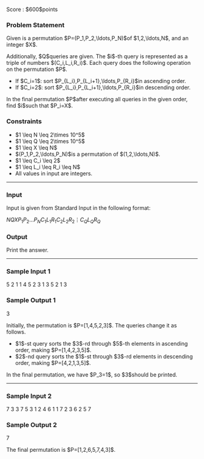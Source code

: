 
<div>

<span>

<span>

<p>
Score : $600$points
</p>

<div>

<section>

### **Problem Statement**

<p>
Given is a permutation $P=(P_1,P_2,\ldots,P_N)$of $1,2,\ldots,N$, and an integer $X$.
</p>

<p>
Additionally, $Q$queries are given.
The $i$-th query is represented as a triple of numbers $(C_i,L_i,R_i)$. Each query does the following operation on the permutation $P$.
</p>

<ul>

<li>
If $C_i=1$: sort $P_{L_i},P_{L_i+1},\ldots,P_{R_i}$in ascending order.
</li>

<li>
If $C_i=2$: sort $P_{L_i},P_{L_i+1},\ldots,P_{R_i}$in descending order.
</li>

</ul>

<p>
In the final permutation $P$after executing all queries in the given order, find $i$such that $P_i=X$.
</p>

</section>

</div>

<div>

<section>

### **Constraints**

<ul>

<li>
$1 \leq N \leq 2\times 10^5$
</li>

<li>
$1 \leq Q \leq 2\times 10^5$
</li>

<li>
$1 \leq X \leq N$
</li>

<li>
$(P_1,P_2,\ldots,P_N)$is a permutation of $(1,2,\ldots,N)$.
</li>

<li>
$1 \leq C_i \leq 2$
</li>

<li>
$1 \leq L_i \leq R_i \leq N$
</li>

<li>
All values in input are integers.
</li>

</ul>

</section>

</div>

---

<div>

<div>

<section>

### **Input**

<p>
Input is given from Standard Input in the following format:
</p>

<div>

$N$$Q$$X$$P_1$$P_2$$\ldots$$P_N$$C_1$$L_1$$R_1$$C_2$$L_2$$R_2$$\vdots$$C_Q$$L_Q$$R_Q$
</div>

</section>

</div>

<div>

<section>

### **Output**

<p>
Print the answer.
</p>

</section>

</div>

</div>

---

<div>

<section>

### **Sample Input 1**

<div>

5 2 1
1 4 5 2 3
1 3 5
2 1 3

</div>

</section>

</div>

<div>

<section>

### **Sample Output 1**

<div>

3

</div>

<p>
Initially, the permutation is $P=[1,4,5,2,3]$.
The queries change it as follows.
</p>

<ul>

<li>
$1$-st query sorts the $3$-rd through $5$-th elements in ascending order, making $P=[1,4,2,3,5]$.
</li>

<li>
$2$-nd query sorts the $1$-st through $3$-rd elements in descending order, making $P=[4,2,1,3,5]$.
</li>

</ul>

<p>
In the final permutation, we have $P_3=1$, so $3$should be printed.
</p>

</section>

</div>

---

<div>

<section>

### **Sample Input 2**

<div>

7 3 3
7 5 3 1 2 4 6
1 1 7
2 3 6
2 5 7

</div>

</section>

</div>

<div>

<section>

### **Sample Output 2**

<div>

7

</div>

<p>
The final permutation is $P=[1,2,6,5,7,4,3]$.
</p>

</section>

</div>

</span>

</span>

</div>
